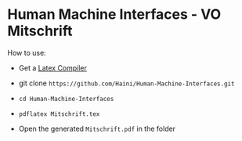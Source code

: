# Human Machine Interfaces - VO Mitschrift

How to use:

* Get a [Latex Compiler](https://miktex.org/)

* git clone `https://github.com/Haini/Human-Machine-Interfaces.git`

* `cd Human-Machine-Interfaces`

* `pdflatex Mitschrift.tex`

* Open the generated `Mitschrift.pdf` in the folder
